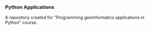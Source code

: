 ### Python Applications
A repository created for "Programming geoinformatics applications in Python" course.
